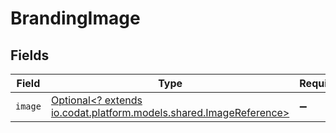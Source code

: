 # BrandingImage


## Fields

| Field                                                                                                       | Type                                                                                                        | Required                                                                                                    | Description                                                                                                 |
| ----------------------------------------------------------------------------------------------------------- | ----------------------------------------------------------------------------------------------------------- | ----------------------------------------------------------------------------------------------------------- | ----------------------------------------------------------------------------------------------------------- |
| `image`                                                                                                     | [Optional<? extends io.codat.platform.models.shared.ImageReference>](../../models/shared/ImageReference.md) | :heavy_minus_sign:                                                                                          | Image reference.                                                                                            |